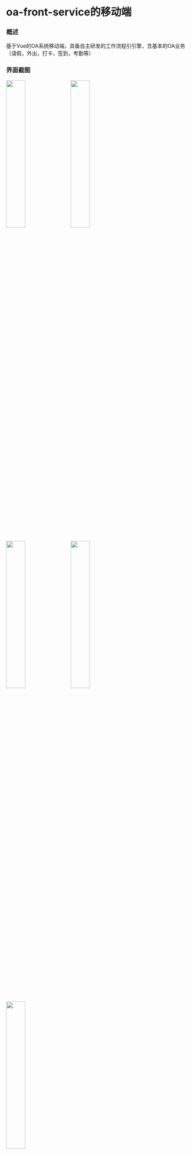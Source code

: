# oa-front-service的移动端

### 概述

基于Vue的OA系统移动端，具备自主研发的工作流程引引擎，含基本的OA业务（请假，外出，打卡，签到，考勤等）

### 界面截图

<img src="https://images.gitee.com/uploads/images/2020/0703/183806_c6606be6_499098.jpeg" width="32%" style="margin-right:10px">

<img src="https://images.gitee.com/uploads/images/2020/0703/184010_d4b3c5c8_499098.jpeg" width="32%" style="margin-right:10px">

<img src="https://images.gitee.com/uploads/images/2020/0703/184020_b233a769_499098.jpeg" width="32%" style="margin-right:10px">

<img src="https://images.gitee.com/uploads/images/2020/0703/184029_cda0b920_499098.jpeg" width="32%" style="margin-right:10px">

<img src="https://images.gitee.com/uploads/images/2020/0703/184039_c908a267_499098.jpeg" width="32%" style="margin-right:10px">

### 演示地址

http://app.shengtai.club/#/app

**开源地址：https://gitee.com/yunwisdoms/oa-vuchat-service**

> 若觉得不错想给作者**点个赞**，可以给项目增加一个 Star ★，项目会被收录在 Your stars 中，方便日后查看。
> 若想时时**关注**项目动态，可 Watch ⊙ 此项目，github平台会及时通知你项目的动态，你的邮箱也会收到通知。

### 技术相关

* [vue-WeChat Wiki](https://gitee.com/yunwisdoms/oa-vuchat-service/wiki) 中记录了开发此项目需要的知识储备、开发思路、开发利器等。内容会不断更新，实际上想把它建成个人快速开发的代码库。
* 每个主要的.vue和.js文件都有详细的**注释**提示，建议将仓库`clone`到本地，查看源码。


### 问题反馈

建议移步[Issues](https://gitee.com/yunwisdoms/oa-vuchat-service/issues)，欢迎反馈项目中的不良/错误表现，以及你在开发过程遇到的问题，作者会积极回复。



### 其他

* [vue-see](https://github.com/zhaohaodang/vue-see) 适用于 Vue.2x 的图片预览插件
* 项目使用的webpack已更新到3.0版本，请安装webpack3.0，否则build失败

#### Account 

* 13689075109

### L*********7
### 泛微在线文档
https://e-cloudstore.com/doc.html#ecode%E4%BD%BF%E7%94%A8%E8%AF%B4%E6%98%8E

### 泛微e8流程首页
http://oa.leading-group.com:90/workflow/request/RequestTypeShow.jsp?offical=&colnum4show=mulitcol&fromadvancedmenu=0&selectedContent=&infoId=0&needPopupNewPage=true&needall=0&prjid=&docid=&crmid=&hrmid=&topage=&isec=&usedtodo=-1

## spug 账号
admin/Miazzy@163.com$***
```js
https://api.yunwisdom.club:30443/api/v2/mysql/updata_zonename
https://api.yunwisdom.club:30443/api/v1/datasync_schedule_sign
https://api.yunwisdom.club:30443/api/v3/mysql/backup
https://api.yunwisdom.club:30443/api/v1/datasync
https://api.yunwisdom.club:30443/api/v1_cd/wework_depart_user/2/1
https://api.yunwisdom.club:30443/api/v1_cd/wework_sdepart_user/1/1
https://api.yunwisdom.club:30443/api/v1_cd/wework_depart/1
https://api.yunwisdom.club:30443/api/v1_cd/wework_depart_list/1
https://api.yunwisdom.club:30443/api/v2/mysql/serial/update_seal_info
https://api.yunwisdom.club:30443/api/v3/employee
https://api.yunwisdom.club:30443/api/v2/wework_depart_list/2
https://api.yunwisdom.club:30443/api/v2/wework_depart/2
https://api.yunwisdom.club:30443/api/v2/wework_sdepart_user/2/1
https://api.yunwisdom.club:30443/api/v2/wework_depart_user/2/1
https://api.yunwisdom.club:30443/api/v2/mysql/serial/bs_seal_regist/serialid/id
```
## eyeblue 账号
zhaoziyu/Miazzy@163.com$***

### 定时执行，防止前台、财务、档案人员等不存在
```sql
update bs_seal_regist set front = seal where (front = '' or front is null) and seal is not null ;
update bs_seal_regist set finance = seal where (finance = '' or finance is null) and seal is not null ;
update bs_seal_regist set record = seal where (record = '' or record is null) and seal is not null ;
update bs_seal_regist set archive = seal where (archive = '' or archive is null) and seal is not null ;
update bs_seal_regist set front_name = seal_man where (front_name = '' or front_name is null) and seal is not null ;
update bs_seal_regist set record_name = seal_man where (record_name = '' or record_name is null) and seal is not null ;
update bs_seal_regist set finance_name = seal_man where (finance_name = '' or finance_name is null) and seal is not null ;
update bs_seal_regist set archive_name = seal_man where (archive_name = '' or archive_name is null) and seal is not null ;
update bs_seal_regist set seal_group_ids = 'yanggc,chenll,zhaozy1028' where seal_group_ids like '%yanggc%';
update bs_seal_regist set zone_name = '领地集团总部' where zone_name is null and seal_group_ids like '%yanggc%';
update bs_seal_regist set zone_name = '领悦物业总部' where zone_name is null and seal_group_ids like '%longcl%';
```

```bash
XDATA用印数据区域名称刷新 https://api.yunwisdom.club:30443/gateway/api/v2/mysql/updata_zonename
XDATA同步考勤数据 https://api.yunwisdom.club:30443/gateway/api/v1/datasync_schedule_sign
XDATA备份MySQL数据库 https://api.yunwisdom.club:30443/gateway/api/v3/mysql/backup
XDATA同步HRMRESOURCE https://api.yunwisdom.club:30443/gateway/api/v1/datasync
XDATA刷新部门员工(创达) https://api.yunwisdom.club:30443/gateway/api/v1_cd/wework_depart_user/2/1
XDATA刷新部门(创达) https://api.yunwisdom.club:30443/gateway/api/v1_cd/wework_depart/1
XDATA刷新部门(创达) https://api.yunwisdom.club:30443/gateway/api/v1_cd/wework_depart_list/1
MySQL用印数据定时刷新 https://api.yunwisdom.club:30443/gateway/api/v2/mysql/serial/update_seal_info
XDATA刷新用户 https://api.yunwisdom.club:30443/gateway/api/v3/employee
XDATA刷新部门 https://api.yunwisdom.club:30443/gateway/api/v2/wework_depart_list/2
XDATA刷新部门 https://api.yunwisdom.club:30443/gateway/api/v2/wework_depart/2
XDATA刷新部门员工 https://api.yunwisdom.club:30443/gateway/api/v2/wework_sdepart_user/2/1
XDATA刷新部门员工 https://api.yunwisdom.club:30443/gateway/api/v2/wework_depart_user/2/1
MySQL自动序列 https://api.yunwisdom.club:30443/gateway/api/v2/mysql/serial/bs_seal_regist/serialid/id
```

```ts
spug监控网站：http://spug.yunwisdom.club:30080
admin/Miazzy@163.com
```